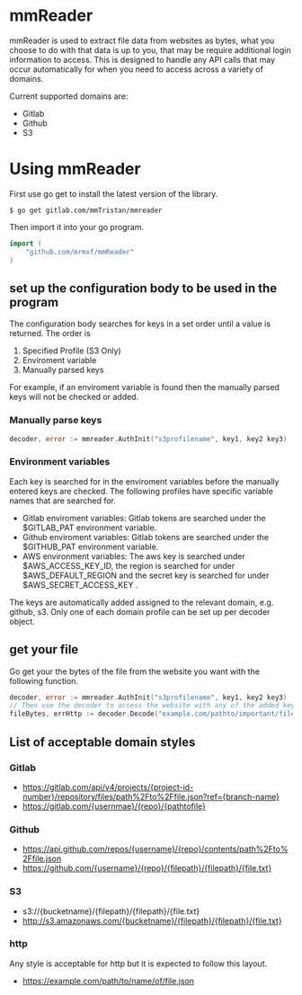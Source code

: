 # mmReader

mmReader is used to extract file data from websites as bytes, what you choose to do with that data is up to you, that may be require additional login information to access.
This is designed to handle any API calls that may occur automatically for when you need to access across a variety of domains.

Current supported domains are:
- Gitlab
- Github
- S3

# Using mmReader
First use go get to install the latest version of the library.

```$ go get gitlab.com/mmTristan/mmreader```

Then import it into your go program.

```go
import (
    "github.com/mrmxf/mmReader"
)
```

## set up the configuration body to be used in the program
The configuration body searches for keys in a set order until a value is returned. The order is

1. Specified Profile (S3 Only)
2. Enviroment variable
3. Manually parsed keys

For example, if an enviroment variable is found then the manually parsed keys will not be checked or added.

### Manually parse keys

```go
decoder, error := mmreader.AuthInit("s3profilename", key1, key2 key3)
```

### Environment variables
Each key is searched for in the enviroment variables before the manually entered keys are checked. The following profiles have specific variable names that are searched for.

- Gitlab enviroment variables: Gitlab tokens are searched under the $GITLAB_PAT environment variable.
- Github enviroment variables: Gitlab tokens are searched under the $GITHUB_PAT environment variable.
- AWS environment variables: The aws key is searched under $AWS_ACCESS_KEY_ID, the region is searched for under $AWS_DEFAULT_REGION and the secret key is searched for under $AWS_SECRET_ACCESS_KEY .



The keys are automatically added assigned to the relevant domain, e.g. github, s3. Only one of each domain profile can be set up per decoder object.

## get your file

Go get your the bytes of the file from the website you want with the following function.

```go
decoder, error := mmreader.AuthInit("s3profilename", key1, key2 key3)
// Then use the decoder to access the website with any of the added keys
fileBytes, errHttp := decoder.Decode("example.com/pathto/important/file.json")
```


## List of acceptable domain styles

### Gitlab
- https://gitlab.com/api/v4/projects/{project-id-number}/repository/files/path%2Fto%2Ffile.json?ref={branch-name}
- https://gitlab.com/{usernmae}/{repo}/{pathtofile}

### Github
- https://api.github.com/repos/{username}/{repo}/contents/path%2Fto%2Ffile.json
- https://github.com/{username}/{repo}/{filepath}/{filepath}/{file.txt}

### S3
- s3://{bucketname}/{filepath}/{filepath}/{file.txt}
- http://s3.amazonaws.com/{bucketname}/{filepath}/{filepath}/{file.txt}

### http
Any style is acceptable for http but it is expected to follow this layout.

- https://example.com/path/to/name/of/file.json
